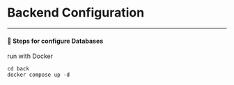 <h1>Backend Configuration</h1>

<hr>

<h4>🔹 Steps for configure Databases</h4>
<p>run with Docker</p>
<pre><code>cd back
docker compose up -d</code></pre>